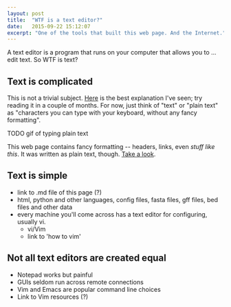 ```yaml
---
layout: post
title:  "WTF is a text editor?"
date:   2015-09-22 15:12:07
excerpt: "One of the tools that built this web page. And the Internet."
---
```


A text editor is a program that runs on your computer that allows you to ... edit text. So WTF is text?

## Text is complicated

This is not a trivial subject. [Here](http://www.joelonsoftware.com/articles/Unicode.html) is the best explanation I've seen; try reading it in a couple of months. For now, just think of "text" or "plain text" as "characters you can type with your keyboard, without any fancy formatting".

TODO gif of typing plain text

This web page contains fancy formatting -- headers, links, even *stuff like this*. It was written as plain text, though. [Take a look](TODO).

## Text is simple

- link to .md file of this page (?)
- html, python and other languages, config files, fasta files, gff files, bed files and other data
- every machine you'll come across has a text editor for configuring, usually vi.
  - vi/Vim
  - link to 'how to vim'

## Not all text editors are created equal

- Notepad works but painful
- GUIs seldom run across remote connections
- Vim and Emacs are popular command line choices
- Link to Vim resources (?)
